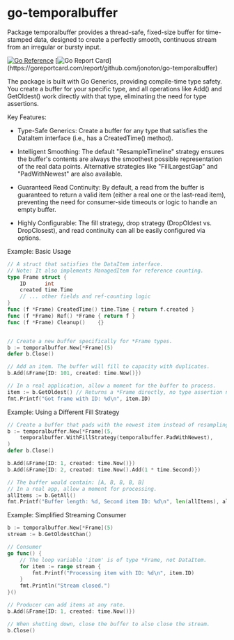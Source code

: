 # go-temporalbuffer

Package temporalbuffer provides a thread-safe, fixed-size buffer for time-stamped data,
designed to create a perfectly smooth, continuous stream from an irregular or
bursty input.

[![Go Reference](https://pkg.go.dev/badge/github.com/jonoton/go-temporalbuffer.svg)](https://pkg.go.dev/github.com/jonoton/go-temporalbuffer)
[![Go Report Card](https://goreportcard.com/badge/github.com/jonoton/go-temporalbuffer?)](https://goreportcard.com/report/github.com/jonoton/go-temporalbuffer)

The package is built with Go Generics, providing compile-time type safety. You create a
buffer for your specific type, and all operations like Add() and GetOldest() work
directly with that type, eliminating the need for type assertions.

Key Features:

  - Type-Safe Generics: Create a buffer for any type that satisfies the DataItem
    interface (i.e., has a CreatedTime() method).

  - Intelligent Smoothing: The default "ResampleTimeline" strategy ensures the buffer's
    contents are always the smoothest possible representation of the real data points.
    Alternative strategies like "FillLargestGap" and "PadWithNewest" are also available.

  - Guaranteed Read Continuity: By default, a read from the buffer is guaranteed
    to return a valid item (either a real one or the last-read item), preventing
    the need for consumer-side timeouts or logic to handle an empty buffer.

  - Highly Configurable: The fill strategy, drop strategy (DropOldest vs.
    DropClosest), and read continuity can all be easily configured via options.

Example: Basic Usage

```go
// A struct that satisfies the DataItem interface.
// Note: It also implements ManagedItem for reference counting.
type Frame struct {
    ID      int
    created time.Time
    // ... other fields and ref-counting logic
}
func (f *Frame) CreatedTime() time.Time { return f.created }
func (f *Frame) Ref() *Frame { return f }
func (f *Frame) Cleanup()    {}


// Create a new buffer specifically for *Frame types.
b := temporalbuffer.New[*Frame](5)
defer b.Close()

// Add an item. The buffer will fill to capacity with duplicates.
b.Add(&Frame{ID: 101, created: time.Now()})

// In a real application, allow a moment for the buffer to process.
item := b.GetOldest() // Returns a *Frame directly, no type assertion needed.
fmt.Printf("Got frame with ID: %d\n", item.ID)
```

Example: Using a Different Fill Strategy

```go
// Create a buffer that pads with the newest item instead of resampling.
b := temporalbuffer.New[*Frame](5,
    temporalbuffer.WithFillStrategy(temporalbuffer.PadWithNewest),
)
defer b.Close()

b.Add(&Frame{ID: 1, created: time.Now()})
b.Add(&Frame{ID: 2, created: time.Now().Add(1 * time.Second)})

// The buffer would contain: [A, B, B, B, B]
// In a real app, allow a moment for processing.
allItems := b.GetAll()
fmt.Printf("Buffer length: %d, Second item ID: %d\n", len(allItems), allItems[1].ID)
```

Example: Simplified Streaming Consumer

```go
b := temporalbuffer.New[*Frame](5)
stream := b.GetOldestChan()

// Consumer
go func() {
    // The loop variable 'item' is of type *Frame, not DataItem.
    for item := range stream {
        fmt.Printf("Processing item with ID: %d\n", item.ID)
    }
    fmt.Println("Stream closed.")
}()

// Producer can add items at any rate.
b.Add(&Frame{ID: 1, created: time.Now()})

// When shutting down, close the buffer to also close the stream.
b.Close()
```
